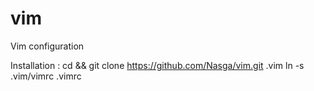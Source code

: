 vim
===

Vim configuration

Installation : cd && git clone https://github.com/Nasga/vim.git .vim
ln -s .vim/vimrc .vimrc
